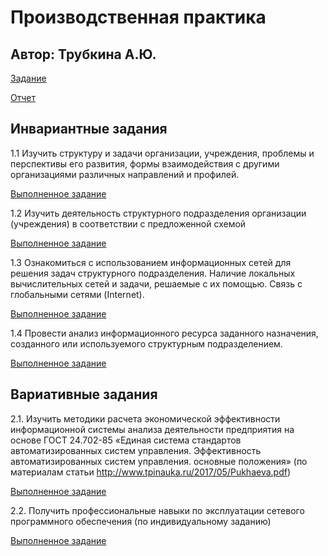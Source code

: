 # Производственная практика

## Автор: Трубкина А.Ю.

[Задание](https://github.com/AlexTrubkina/pract-2021-7sem/blob/main/%D0%A2%D1%80%D1%83%D0%B1%D0%BA%D0%B8%D0%BD%D0%B0%20%D0%97%D0%B0%D0%B4%D0%B0%D0%BD%D0%B8%D0%B5.pdf)

[Отчет](https://github.com/AlexTrubkina/pract-2021-7sem/blob/main/%D0%A2%D1%80%D1%83%D0%B1%D0%BA%D0%B8%D0%BD%D0%B0%20%D0%9E%D1%82%D1%87%D0%B5%D1%82.pdf)

## Инвариантные задания

1.1 Изучить структуру и задачи организации, учреждения, проблемы и перспективы его развития, формы взаимодействия с другими организациями различных направлений и профилей.

   [Выполненное задание](https://github.com/AlexTrubkina/pract-2021-7sem/blob/main/%D0%98%D0%A1%D0%A0/%D0%98%D0%A1%D0%A01_1.md)

1.2 Изучить деятельность структурного подразделения организации (учреждения) в соответствии с предложенной схемой

   [Выполненное задание](https://github.com/AlexTrubkina/pract-2021-7sem/blob/main/%D0%98%D0%A1%D0%A0/%D0%98%D0%A1%D0%A01_2.md)

1.3 Ознакомиться с использованием информационных сетей для решения задач структурного подразделения. Наличие локальных вычислительных сетей и задачи, решаемые с их помощью. Связь с глобальными сетями (Internet).

   [Выполненное задание](https://github.com/AlexTrubkina/pract-2021-7sem/blob/main/%D0%98%D0%A1%D0%A0/%D0%98%D0%A1%D0%A01_3.md)   
    

1.4 Провести анализ информационного ресурса заданного назначения, созданного или используемого структурным подразделением.

   [Выполненное задание](https://github.com/AlexTrubkina/pract-2021-7sem/blob/main/%D0%98%D0%A1%D0%A0/%D0%98%D0%A1%D0%A01_4.md)
    

## Вариативные задания

2.1. Изучить методики расчета экономической эффективности информационной системы анализа деятельности предприятия на основе ГОСТ 24.702-85 «Единая система стандартов автоматизированных систем управления. Эффективность автоматизированных систем управления. основные положения» 
(по материалам статьи http://www.tpinauka.ru/2017/05/Pukhaeva.pdf)

   [Выполненное задание](https://github.com/AlexTrubkina/pract-2021-7sem/blob/main/%D0%92%D0%A1%D0%A0/%D0%92%D0%A1%D0%A02_1.md)

2.2. Получить профессиональные навыки по эксплуатации сетевого программного обеспечения (по индивидуальному заданию)
     
   [Выполненное задание](https://github.com/AlexTrubkina/pract-2021-7sem/blob/main/%D0%92%D0%A1%D0%A0/%D0%92%D0%A1%D0%A02_2.md)
